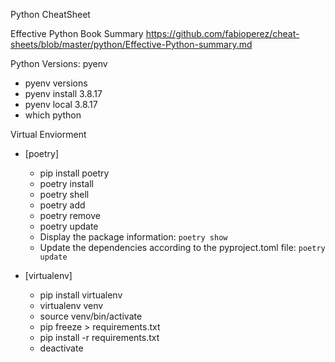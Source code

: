 Python CheatSheet

Effective Python Book Summary
https://github.com/fabioperez/cheat-sheets/blob/master/python/Effective-Python-summary.md

Python Versions: pyenv
* pyenv versions
* pyenv install 3.8.17
* pyenv local 3.8.17
* which python

Virtual Enviorment
* [poetry]
  - pip install poetry
  - poetry install
  - poetry shell
  - poetry add <library>
  - poetry remove <library>
  - poetry update <library>
  - Display the package information: `poetry show`
  - Update the dependencies according to the pyproject.toml file:  `poetry update`


* [virtualenv]
  - pip install virtualenv
  - virtualenv venv
  - source venv/bin/activate
  - pip freeze > requirements.txt
  - pip install -r requirements.txt
  - deactivate



